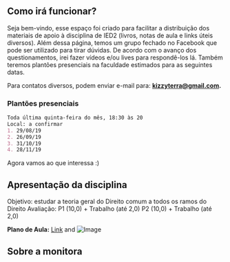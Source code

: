 ## Como irá funcionar?
Seja bem-vindo, esse espaço foi criado para facilitar a distribuição dos materiais de apoio à disciplina de IED2 (livros, notas de aula e links úteis diversos). Além dessa página, temos um grupo fechado no Facebook que pode ser utilizado para tirar dúvidas. De acordo com o avanço dos questionamentos, irei fazer vídeos e/ou lives para respondê-los lá. Também teremos plantões presenciais na faculdade estimados para as seguintes datas.

Para contatos diversos, podem enviar e-mail para: **kizzyterra@gmail.com.**

### Plantões presenciais
```markdown
Toda última quinta-feira do mês, 18:30 às 20
Local: a confirmar
1. 29/08/19 
2. 26/09/19 
3. 31/10/19
4. 28/11/19
```

Agora vamos ao que interessa :)

## Apresentação da disciplina

Objetivo: estudar a teoria geral do Direito comum a todos os ramos do Direito
Avaliação:
P1 (10,0) + Trabalho (até 2,0)
P2 (10,0) + Trabalho (até 2,0)

**Plano de Aula:** [Link](url) and ![Image](src)



## Sobre a monitora


 
